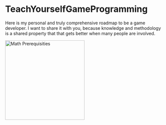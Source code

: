 # TeachYourselfGameProgramming
Here is my personal and truly comprehensive roadmap to be a game developer. I want to share it with you, because knowledge and methodology is a shared property that that gets better when many people are involved.

<img width="256" alt="Math Prerequisities" align="center" src="https://user-images.githubusercontent.com/31415381/142594530-9e3586b9-56f3-4927-ac40-cba6426f892e.png">

